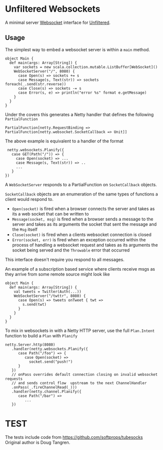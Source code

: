 # Unfiltered Websockets

A minimal server [Websocket](http://en.wikipedia.org/wiki/WebSockets) interface for [Unfiltered](http://github.com/unfiltered/unfiltered#readme).

## Usage

The simplest way to embed a websocket server is within a `main` method.

    object Main {
      def main(args: Array[String]) {
        var sockets = new scala.collection.mutable.ListBuffer[WebSocket]()
        WebSocketServer("/", 8080) {
          case Open(s) => sockets += s
          case Message(s, Text(str)) => sockets foreach(_.send(str.reverse))
          case Close(s) => sockets -= s
          case Error(s, e) => println("error %s" format e.getMessage)
        }
      }
    }

Under the covers this generates a Netty handler that defines the following `PartialFunction`

    PartialFunction[netty.RequestBinding => PartialFunction[netty.websocket.SocketCallback => Unit]]

The above example is equivalent to a handler of the format

     netty.websockets.Planify({
       case GET(Path("/")) => {
         case Open(socket) => ...
         case Message(s, Text(str)) => ..
         ...
       }
    })

A `WebSocketServer` responds to a PartialFunction on `SocketCallback` objects.

`SocketCallback` objects are an enumeration of the same types of functions a client would respond to.

* `Open(socket)` is fired when a browser connects the server and takes as its a web socket that can be written to
* `Message(socket, msg)` is fired when a browser sends a message to the server and takes as its arguments the socket that sent the message
 and the `Msg` itself
* `Close(socket)` is fired when a clients websocket connection is closed
* `Error(socket, err)` is fired when an exception occurred within the process of handling a websocket request and takes as its arguments the socket being served
 and the `Throwable` error that occurred

This interface doesn't require you respond to all messages.

An example of a subscription based service where clients receive msgs as they arrive from some remote source might look like

    object Main {
      def main(args: Array[String]) {
        val tweets = Twitter(Auth(...))
        WebSocketServer("/twttr", 8080) {
          case Open(s) => tweets onTweet { twt =>
            s.send(twt)
          }
        }
      }
    }

To mix in websockets in with a Netty HTTP server, use the full `Plan.Intent` function to build a `Plan` with `Planify`

    netty.Server.http(8080)
       .handler(netty.websockets.Planify({
          case Path("/foo") => {
             case Open(socket) =>
               socket.send("push!")
          }
       })
       // onPass overrides default connection closing on invalid websocket requests
       // and sends control flow  upstream to the next ChannelHandler
       .onPass(_.fireChannelRead(_)))
       .handler(netty.channel.Planify({
          case Path("/bar") =>
             ...
       })


# TEST

The tests include code from https://github.com/softprops/tubesocks
Original author is Doug Tangren.

